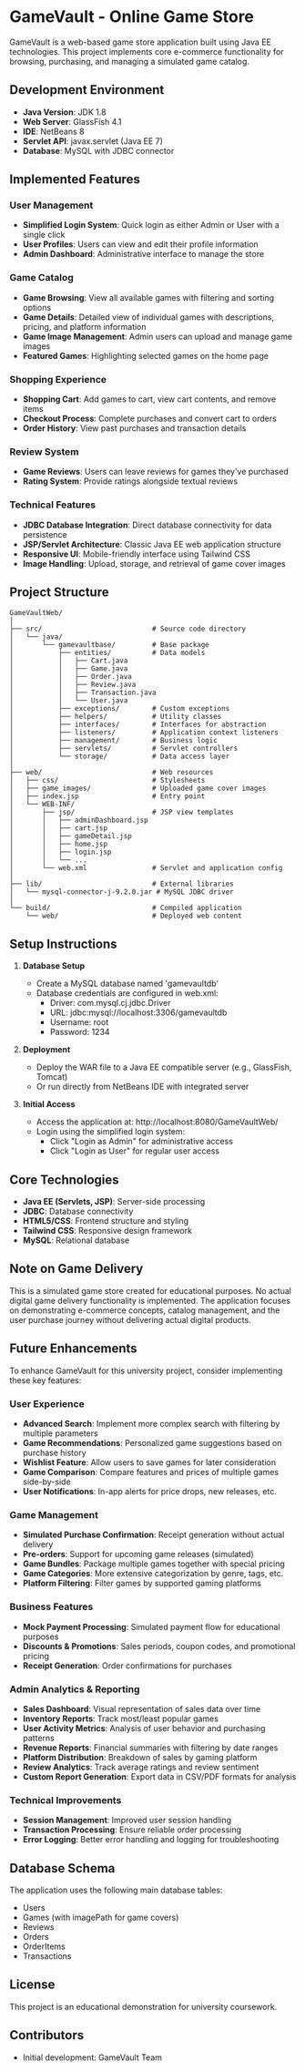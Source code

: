 # GameVault - Online Game Store

GameVault is a web-based game store application built using Java EE technologies. This project implements core e-commerce functionality for browsing, purchasing, and managing a simulated game catalog.

## Development Environment

- **Java Version**: JDK 1.8
- **Web Server**: GlassFish 4.1
- **IDE**: NetBeans 8
- **Servlet API**: javax.servlet (Java EE 7)
- **Database**: MySQL with JDBC connector

## Implemented Features

### User Management
- **Simplified Login System**: Quick login as either Admin or User with a single click
- **User Profiles**: Users can view and edit their profile information
- **Admin Dashboard**: Administrative interface to manage the store

### Game Catalog
- **Game Browsing**: View all available games with filtering and sorting options
- **Game Details**: Detailed view of individual games with descriptions, pricing, and platform information
- **Game Image Management**: Admin users can upload and manage game images
- **Featured Games**: Highlighting selected games on the home page

### Shopping Experience
- **Shopping Cart**: Add games to cart, view cart contents, and remove items
- **Checkout Process**: Complete purchases and convert cart to orders
- **Order History**: View past purchases and transaction details

### Review System
- **Game Reviews**: Users can leave reviews for games they've purchased
- **Rating System**: Provide ratings alongside textual reviews

### Technical Features
- **JDBC Database Integration**: Direct database connectivity for data persistence
- **JSP/Servlet Architecture**: Classic Java EE web application structure
- **Responsive UI**: Mobile-friendly interface using Tailwind CSS
- **Image Handling**: Upload, storage, and retrieval of game cover images

## Project Structure

```
GameVaultWeb/
│
├── src/                           # Source code directory
│   └── java/
│       └── gamevaultbase/         # Base package
│           ├── entities/          # Data models
│           │   ├── Cart.java
│           │   ├── Game.java
│           │   ├── Order.java
│           │   ├── Review.java
│           │   ├── Transaction.java
│           │   └── User.java
│           ├── exceptions/        # Custom exceptions
│           ├── helpers/           # Utility classes
│           ├── interfaces/        # Interfaces for abstraction
│           ├── listeners/         # Application context listeners
│           ├── management/        # Business logic
│           ├── servlets/          # Servlet controllers
│           └── storage/           # Data access layer
│
├── web/                           # Web resources
│   ├── css/                       # Stylesheets
│   ├── game_images/               # Uploaded game cover images
│   ├── index.jsp                  # Entry point
│   └── WEB-INF/
│       ├── jsp/                   # JSP view templates
│       │   ├── adminDashboard.jsp
│       │   ├── cart.jsp
│       │   ├── gameDetail.jsp
│       │   ├── home.jsp
│       │   ├── login.jsp
│       │   └── ...
│       └── web.xml                # Servlet and application config
│
├── lib/                           # External libraries
│   └── mysql-connector-j-9.2.0.jar # MySQL JDBC driver
│
└── build/                         # Compiled application
    └── web/                       # Deployed web content
```

## Setup Instructions

1. **Database Setup**
   - Create a MySQL database named 'gamevaultdb'
   - Database credentials are configured in web.xml:
     - Driver: com.mysql.cj.jdbc.Driver
     - URL: jdbc:mysql://localhost:3306/gamevaultdb
     - Username: root
     - Password: 1234

2. **Deployment**
   - Deploy the WAR file to a Java EE compatible server (e.g., GlassFish, Tomcat)
   - Or run directly from NetBeans IDE with integrated server

3. **Initial Access**
   - Access the application at: http://localhost:8080/GameVaultWeb/
   - Login using the simplified login system:
     - Click "Login as Admin" for administrative access
     - Click "Login as User" for regular user access

## Core Technologies

- **Java EE (Servlets, JSP)**: Server-side processing
- **JDBC**: Database connectivity
- **HTML5/CSS**: Frontend structure and styling
- **Tailwind CSS**: Responsive design framework
- **MySQL**: Relational database

## Note on Game Delivery
This is a simulated game store created for educational purposes. No actual digital game delivery functionality is implemented. The application focuses on demonstrating e-commerce concepts, catalog management, and the user purchase journey without delivering actual digital products.

## Future Enhancements

To enhance GameVault for this university project, consider implementing these key features:

### User Experience
- **Advanced Search**: Implement more complex search with filtering by multiple parameters
- **Game Recommendations**: Personalized game suggestions based on purchase history
- **Wishlist Feature**: Allow users to save games for later consideration
- **Game Comparison**: Compare features and prices of multiple games side-by-side
- **User Notifications**: In-app alerts for price drops, new releases, etc.

### Game Management
- **Simulated Purchase Confirmation**: Receipt generation without actual delivery
- **Pre-orders**: Support for upcoming game releases (simulated)
- **Game Bundles**: Package multiple games together with special pricing
- **Game Categories**: More extensive categorization by genre, tags, etc.
- **Platform Filtering**: Filter games by supported gaming platforms

### Business Features
- **Mock Payment Processing**: Simulated payment flow for educational purposes
- **Discounts & Promotions**: Sales periods, coupon codes, and promotional pricing
- **Receipt Generation**: Order confirmations for purchases

### Admin Analytics & Reporting
- **Sales Dashboard**: Visual representation of sales data over time
- **Inventory Reports**: Track most/least popular games
- **User Activity Metrics**: Analysis of user behavior and purchasing patterns
- **Revenue Reports**: Financial summaries with filtering by date ranges
- **Platform Distribution**: Breakdown of sales by gaming platform
- **Review Analytics**: Track average ratings and review sentiment
- **Custom Report Generation**: Export data in CSV/PDF formats for analysis

### Technical Improvements
- **Session Management**: Improved user session handling
- **Transaction Processing**: Ensure reliable order processing
- **Error Logging**: Better error handling and logging for troubleshooting

## Database Schema
The application uses the following main database tables:
- Users
- Games (with imagePath for game covers)
- Reviews
- Orders
- OrderItems
- Transactions

## License
This project is an educational demonstration for university coursework.

## Contributors
- Initial development: GameVault Team